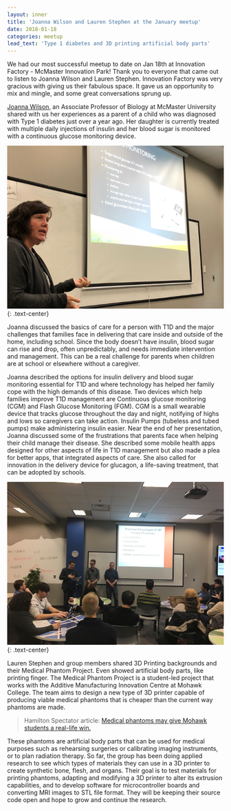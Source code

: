 ```yaml
---
layout: inner
title: 'Joanna Wilson and Lauren Stephen at the January meetup'
date: 2018-01-18
categories: meetup
lead_text: 'Type 1 diabetes and 3D printing artificial body parts'
---
```


We had our most successful meetup to date on Jan 18th at Innovation Factory - McMaster Innovation Park! Thank you to everyone that came out to listen to Joanna Wilson and Lauren Stephen. Innovation Factory was very gracious with giving us their fabulous space. It gave us an opportunity to mix and mingle, and some great conversations sprung up.

[Joanna Wilson](http://wilsontoxlab.ca/), an Associate Professor of Biology at McMaster University shared with us her experiences as a parent of a child who was diagnosed with Type 1 diabetes just over a year ago. Her daughter is currently treated with multiple daily injections of insulin and her blood sugar is monitored with a continuous glucose monitoring device.

![Joanna](/img/2018-01-18/img-prof1.png)
{: .text-center}

Joanna discussed the basics of care for a person with T1D and the major challenges that families face in delivering that care inside and outside of the home, including school. Since the body doesn’t have insulin, blood sugar can rise and drop, often unpredictably, and needs immediate intervention and management. This can be a real challenge for parents when children are at school or elsewhere without a caregiver.

Joanna described the options for insulin delivery and blood sugar monitoring essential for T1D and where technology has helped her family cope with the high demands of this disease. Two devices which help families improve T1D management are Continuous glucose monitoring (CGM) and Flash Glucose Monitoring (FGM). CGM is a small wearable device that tracks glucose throughout the day and night, notifying of highs and lows so caregivers can take action. Insulin Pumps (tubeless and tubed pumps) make administering insulin easier. Near the end of her presentation, Joanna discussed some of the frustrations that parents face when helping their child manage their disease. She described some mobile health apps designed for other aspects of life in T1D management but also made a plea for better apps, that integrated aspects of care. She also called for innovation in the delivery device for glucagon, a life-saving treatment, that can be adopted by schools.

![Lauren](/img/2018-01-18/lauren.png)
{: .text-center}

Lauren Stephen and group members shared 3D Printing backgrounds and their Medical Phantom Project. Even showed artificial body parts, like printing finger. The Medical Phantom Project is a student-led project that works with the Additive Manufacturing Innovation Centre at Mohawk College. The team aims to design a new type of 3D printer capable of producing viable medical phantoms that is cheaper than the current way phantoms are made.

> Hamilton Spectator article: [Medical phantoms may give Mohawk students a real-life win.](https://www.thespec.com/news-story/7587404-medical-phantoms-may-give-mohawk-students-a-real-life-win/)

These phantoms are artificial body parts that can be used for medical purposes such as rehearsing surgeries or calibrating imaging instruments, or to plan radiation therapy. So far, the group has been doing applied research to see which types of materials they can use in a 3D printer to create synthetic bone, flesh, and organs. Their goal is to test materials for printing phantoms, adapting and modifying a 3D printer to alter its extrusion capabilities, and to develop software for microcontroller boards and converting MRI images to STL file format. They will be keeping their source code open and hope to grow and continue the research.
